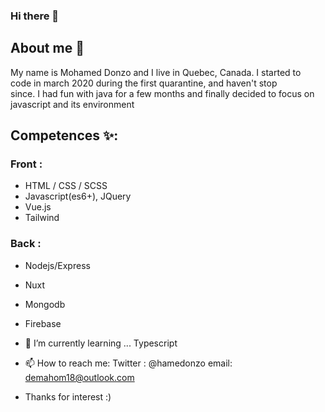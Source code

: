 ### Hi there 👋

## About me 💬

My name is Mohamed Donzo and I live in Quebec, Canada. I started to<br> 
code in march 2020 during the first quarantine, and haven't stop<br>
since. I had fun with java for a few months and finally decided to focus on <br>
javascript and its environment 

## Competences ✨:

### Front : 
 - HTML / CSS / SCSS
 - Javascript(es6+), JQuery
 - Vue.js
 - Tailwind

### Back :
 - Nodejs/Express
 - Nuxt
 - Mongodb
 - Firebase

- 🌱 I’m currently learning ... Typescript


- 📫 How to reach me: Twitter : @hamedonzo email: demahom18@outlook.com

- Thanks for interest :)


<!--
**demahom18/demahom18** is a ✨ _special_ ✨ repository because its `README.md` (this file) appears on your GitHub profile.

Here are some ideas to get you started:

- 🔭 I’m currently working on ...
- 🌱 I’m currently learning ...
- 👯 I’m looking to collaborate on ...
- 🤔 I’m looking for help with ...
- 💬 Ask me about ...
- 📫 How to reach me: ...
- 😄 Pronouns: ...
- ⚡ Fun fact: ...
-->
